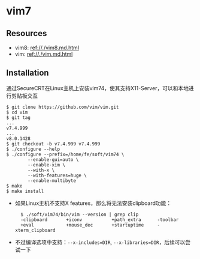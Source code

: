 # vim7

## Resources

* vim8: <ref://./vim8.md.html>
* vim: <ref://./vim.md.html>


## Installation

通过SecureCRT在Linux主机上安装vim74，使其支持X11-Server，可以和本地进行剪贴板交互
    
    $ git clone https://github.com/vim/vim.git
    $ cd vim
    $ git tag
    ...
    v7.4.999
    ...
    v8.0.1428
    $ git checkout -b v7.4.999 v7.4.999
    $ ./configure --help
    $ ./configure --prefix=/home/fe/soft/vim74 \
            --enable-gui=auto \
            --enable-xim \
            --with-x \
            --with-features=huge \
            --enable-multibyte
    $ make
    $ make install

* 如果Linux主机不支持X features，那么将无法安装clipboard功能：

        $ ./soft/vim74/bin/vim --version | grep clip
        -clipboard       +iconv           +path_extra      -toolbar
        +eval            +mouse_dec       +startuptime     -xterm_clipboard

* 不过编译选项中支持：`--x-includes=DIR`, `--x-libraries=DIR`，后续可以尝试一下

